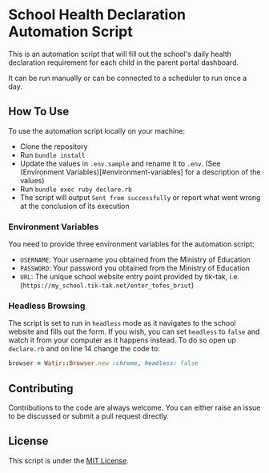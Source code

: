 # School Health Declaration Automation Script

This is an automation script that will fill out the school's daily health declaration requirement for each child in the parent portal dashboard.

It can be run manually or can be connected to a scheduler to run once a day.

## How To Use

To use the automation script locally on your machine:

* Clone the repository
* Run `bundle install`
* Update the values in `.env.sample` and rename it to `.env`. (See (Environment Variables)[#environment-variables] for a description of the values)
* Run `bundle exec ruby declare.rb`
* The script will output `Sent from successfully` or report what went wrong at the conclusion of its execution

### Environment Variables

You need to provide three environment variables for the automation script:

* `USERNAME`: Your username you obtained from the Ministry of Education
* `PASSWORD`: Your password you obtained from the Ministry of Education
* `URL`: The unique school website entry point provided by tik-tak, i.e. (`https://my_school.tik-tak.net/enter_tofes_briut`)

### Headless Browsing

The script is set to run in `headless` mode as it navigates to the school website and fills out the form. If you wish, you can set `headless` to `false` and watch it from your computer as it happens instead. To do so open up `declare.rb` and on line 14 change the code to:

```ruby
browser = Watir::Browser.new :chrome, headless: false
```

## Contributing

Contributions to the code are always welcome. You can either raise an issue to be discussed or submit a pull request directly. 

## License

This script is under the [MIT License](LICENSE.txt).